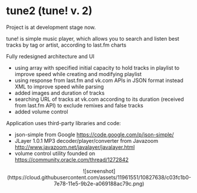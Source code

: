 # tune2 (tune! v. 2)
Project is at development stage now.

tune! is simple music player, which allows you to search and listen best tracks by tag or artist, according to last.fm charts

Fully redesigned architecture and UI
- using array with specified initial capacity to hold tracks in playlist to improve speed while creating and modifying playlist
- using response from last.fm and vk.com APIs in JSON format instead XML to improve speed while parsing
- added images and duration of tracks
- searching URL of tracks at vk.com according to its duration (received from last.fm API) to exclude remixes and false tracks
- added volume control

Application uses third-party libraries and code:
- json-simple from Google https://code.google.com/p/json-simple/
- JLayer 1.0.1 MP3 decoder/player/converter from Javazoom http://www.javazoom.net/javalayer/javalayer.html
- volume control utility founded on https://community.oracle.com/thread/1272842


<center>![screenshot](https://cloud.githubusercontent.com/assets/11961551/10827638/c03fc1b0-7e78-11e5-9b2e-a069188ac79c.png)</center>
